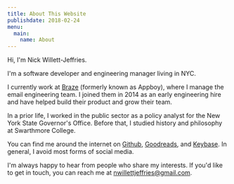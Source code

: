 ```yaml
---
title: About This Website
publishdate: 2018-02-24
menu:
  main:
    name: About
---
```

Hi, I'm Nick Willett-Jeffries.

I'm a software developer and engineering manager living in NYC.

I currently work at [Braze](https://www.braze.com) (formerly known as Appboy), where I manage the email engineering team. I joined them in 2014 as an early engineering hire and have helped build their product and grow their team.

In a prior life, I worked in the public sector as a policy analyst for the New York State Governor's Office. Before that, I studied history and philosophy at Swarthmore College.

You can find me around the internet on [Github](https://github.com/nwj), [Goodreads](https://www.goodreads.com/nwj_), and [Keybase](https://keybase.io/nwj). In general, I avoid most forms of social media.

I'm always happy to hear from people who share my interests. If you'd like to get in touch, you can reach me at [nwillettjeffries@gmail.com](mailto:nwillettjeffries@gmail.com).
